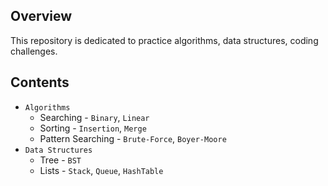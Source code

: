 ## Overview

This repository is  dedicated to practice algorithms, data structures, coding challenges.

## Contents

- `Algorithms`
   - Searching - `Binary`, `Linear`
   - Sorting - `Insertion`, `Merge`
   - Pattern Searching - `Brute-Force`, `Boyer-Moore`
- `Data Structures`
   - Tree - `BST`
   - Lists - `Stack`, `Queue`, `HashTable`

